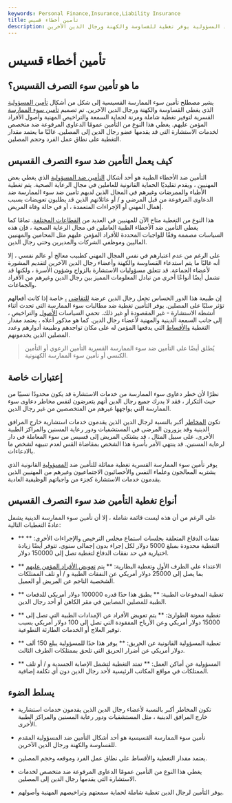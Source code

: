 ```yaml
---
keywords: Personal Finance,Insurance,Liability Insurance
title: تأمين أخطاء قسيس
description: التأمين ضد سوء الممارسة القسرية هو تأمين ضد المسؤولية يوفر تغطية للقساوسة والكهنة ورجال الدين الآخرين.
---
```


# تأمين أخطاء قسيس
## ما هو تأمين سوء التصرف القسيس؟

يشير مصطلح تأمين سوء الممارسة القسيسية إلى شكل من أشكال [تأمين المسؤولية](/liability_insurance) الذي يغطي القساوسة والكهنة ورجال الدين الآخرين. تم تصميم [تأمين سوء الممارسة](/malpractice-insurance) القسرية لتوفير تغطية شاملة ومرنة لحماية السمعة والتراخيص المهنية وأصول الأفراد المؤمن عليهم. يغطي هذا النوع من التأمين عمومًا الدعاوى المرفوعة ضد متخصص لخدمات الاستشارة التي قد يقدمها عضو رجال الدين إلى المصلين. غالبًا ما يعتمد مقدار التغطية على نطاق عمل الفرد وحجم المصلين.

## كيف يعمل التأمين ضد سوء التصرف القسيس

التأمين ضد الأخطاء الطبية هو أحد أشكال [التأمين ضد المسؤولية](/insurance) الذي يغطي بعض المهنيين ، ويقدم تقليديًا الحماية القانونية للعاملين في مجال الرعاية الصحية. يتم تغطية الأطباء والممرضات وغيرهم في المجال الذين لديهم تأمين ضد سوء الممارسة ضد الدعاوى المرفوعة من قبل المرضى و / أو عائلاتهم الذين قد يطلبون تعويضات بسبب إهمال المهني أو الإجراءات المتعمدة ، أو في حالة وفاة المريض.

هذا النوع من التغطية متاح الآن للمهنيين في العديد من [القطاعات المختلفة](/sector). تمامًا كما يغطي التأمين ضد الأخطاء الطبية العاملين في مجال الرعاية الصحية ، فإن هذه السياسات مصممة وفقًا للواجبات المحددة للأفراد المؤمن عليهم مثل المحامين والمهنيين الماليين وموظفي الشركات والمديرين وحتى رجال الدين.

على الرغم من عدم اعتبارهم في نفس المجال المهني كطبيب معالج أو عالم نفسي ، إلا أنه غالبًا ما يتم استدعاء القساوسة والكهنة وأعضاء رجال الدين الآخرين لتقديم المشورة لأعضاء الجماعة. قد تتعلق مسؤوليات الاستشارة بالزواج وشؤون الأسرة ، ولكنها قد تشمل أيضًا أنواعًا أخرى من تبادل المعلومات المميز بين رجال الدين وغيرهم من الأفراد والجماعات.

إن طبيعة هذا الدور الحساس تجعل رجال الدين عرضة [للتقاضي](/litigation-risk) [،](/litigation-risk) خاصة إذا كانت أفعالهم تؤثر سلبًا على المصلين. يوفر التأمين تغطية ضد مطالبات سوء الممارسة التي تحدث أثناء أنشطة الاستشارة - غير المقصودة أو غير ذلك. تحمي السياسات [الأصول](/asset) والتراخيص ، إلى جانب السمعة الدينية والمهنية لأعضاء رجال الدين. كما هو مذكور أعلاه ، يعتمد مقدار التغطية [والأقساط](/premium) التي يدفعها المؤمن له على مكان تواجدهم وطبيعة أدوارهم وعدد المصلين الذين يخدمونهم.

> يُطلق أيضًا على التأمين ضد سوء الممارسة القسرية التأمين الرعوي أو التأمين الكنسي أو تأمين سوء الممارسة الكهنوتية.

>

## إعتبارات خاصة

نظرًا لأن خطر دعاوى سوء الممارسة من خدمات الاستشارة قد يكون محدودًا نسبيًا من حيث التكرار ، فقد لا يدرك جميع رجال الدين أنهم يتعرضون لنفس مخاطر دعاوى سوء الممارسة التي يواجهها غيرهم من المتخصصين من غير رجال الدين.

تكون [المخاطر](/risk) أكبر بالنسبة لرجال الدين الذين يقدمون خدمات استشارية خارج المرافق الدينية وقد يزورون المرضى في المستشفيات ودور رعاية المسنين والمراكز الطبية الأخرى. على سبيل المثال ، قد يشتكي المريض إلى قسيس من سوء المعاملة في دار لرعاية المسنين. قد ينتهي الأمر بأسرة هذا الشخص بمقاضاة القس لعدم تنبيهه لشخص ما بالادعاءات.

يوفر تأمين سوء الممارسة القسرية تغطية مماثلة للتأمين ضد [المسؤولية](/counseling-liability) القانونية الذي يشتريه المعالجون وعلماء النفس والأخصائيون الاجتماعيون وغيرهم من المهنيين الذين يقدمون خدمات الاستشارة كجزء من واجباتهم الوظيفية العادية.

## أنواع تغطية التأمين ضد سوء التصرف القسيس

على الرغم من أن هذه ليست قائمة شاملة ، إلا أن تأمين سوء الممارسة الدينية يشمل عادةً التغطيات التالية:

- ** نفقات الدفاع المتعلقة بجلسات استماع مجلس الترخيص والإجراءات الأخرى: ** التغطية محدودة بمبلغ 5000 دولار لكل إجراء بدون إجمالي سنوي. تتوفر أيضًا زيادة اختيارية في حد نفقات الدفاع لتغطية تصل إلى 150000 دولار.

- ** الاعتداء على الطرف الأول وتغطية البطارية: ** يتم [تعويض الأفراد المؤمن عليهم](/reimbursement) بما يصل إلى 25000 دولار أمريكي عن النفقات الطبية و / أو تلف الممتلكات الشخصية الناجم عن المريض أو العميل.

- ** تغطية المدفوعات الطبية: ** يطبق هذا حدًا قدره 100000 دولار أمريكي للدفعات الطبية للمصلين المصابين في مقر الكاهن أو أحد رجال الدين.

- ** تغطية معونة الطوارئ: ** يتم تعويض الأفراد عن الإمدادات الطبية التي تصل إلى 15000 دولار أمريكي وعن الأرباح المفقودة التي تصل إلى 100 دولار أمريكي بسبب توفير العلاج أو الخدمات الطارئة التطوعية.

- ** تغطية المسؤولية القانونية عن الحريق: ** يوفر هذا حدًا للمسؤولية يبلغ 150 ألف دولار أمريكي عن أضرار الحريق التي تلحق بممتلكات الطرف الثالث.

- ** المسؤولية عن أماكن العمل: ** تمتد التغطية لتشمل الإصابة الجسدية و / أو تلف الممتلكات في مواقع المكاتب الرئيسية لأحد رجال الدين دون أي تكلفة إضافية.

## يسلط الضوء

- تكون المخاطر أكبر بالنسبة لأعضاء رجال الدين الذين يقدمون خدمات استشارية خارج المرافق الدينية ، مثل المستشفيات ودور رعاية المسنين والمراكز الطبية الأخرى.

- تأمين سوء الممارسة القسيسية هو أحد أشكال التأمين ضد المسؤولية المقدم للقساوسة والكهنة ورجال الدين الآخرين.

- يعتمد مقدار التغطية والأقساط على نطاق عمل الفرد وموقعه وحجم المصلين.

- يغطي هذا النوع من التأمين عمومًا الدعاوى المرفوعة ضد متخصص لخدمات الاستشارة التي يقدمها رجال الدين إلى المصلين.

- يوفر التأمين لرجال الدين تغطية شاملة لحماية سمعتهم وتراخيصهم المهنية وأصولهم.

